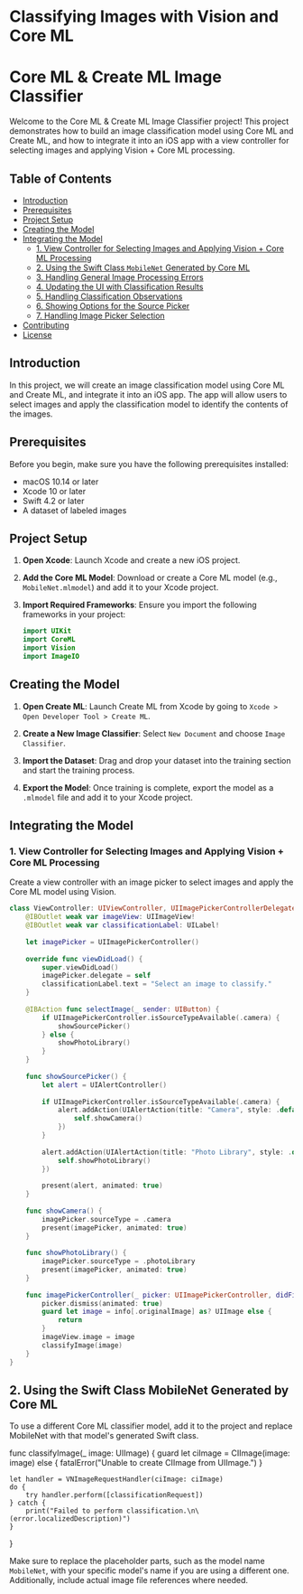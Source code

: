 # Classifying Images with Vision and Core ML

# Core ML & Create ML Image Classifier

Welcome to the Core ML & Create ML Image Classifier project! This project demonstrates how to build an image classification model using Core ML and Create ML, and how to integrate it into an iOS app with a view controller for selecting images and applying Vision + Core ML processing.

## Table of Contents
- [Introduction](#introduction)
- [Prerequisites](#prerequisites)
- [Project Setup](#project-setup)
- [Creating the Model](#creating-the-model)
- [Integrating the Model](#integrating-the-model)
  - [1. View Controller for Selecting Images and Applying Vision + Core ML Processing](#1-view-controller-for-selecting-images-and-applying-vision--core-ml-processing)
  - [2. Using the Swift Class `MobileNet` Generated by Core ML](#2-using-the-swift-class-mobilenet-generated-by-core-ml)
  - [3. Handling General Image Processing Errors](#3-handling-general-image-processing-errors)
  - [4. Updating the UI with Classification Results](#4-updating-the-ui-with-classification-results)
  - [5. Handling Classification Observations](#5-handling-classification-observations)
  - [6. Showing Options for the Source Picker](#6-showing-options-for-the-source-picker)
  - [7. Handling Image Picker Selection](#7-handling-image-picker-selection)
- [Contributing](#contributing)
- [License](#license)

## Introduction

In this project, we will create an image classification model using Core ML and Create ML, and integrate it into an iOS app. The app will allow users to select images and apply the classification model to identify the contents of the images.

## Prerequisites

Before you begin, make sure you have the following prerequisites installed:
- macOS 10.14 or later
- Xcode 10 or later
- Swift 4.2 or later
- A dataset of labeled images

## Project Setup

1. **Open Xcode**: Launch Xcode and create a new iOS project.

2. **Add the Core ML Model**: Download or create a Core ML model (e.g., `MobileNet.mlmodel`) and add it to your Xcode project.

3. **Import Required Frameworks**: Ensure you import the following frameworks in your project:
    ```swift
    import UIKit
    import CoreML
    import Vision
    import ImageIO
    ```

## Creating the Model

1. **Open Create ML**: Launch Create ML from Xcode by going to `Xcode > Open Developer Tool > Create ML`.

2. **Create a New Image Classifier**: Select `New Document` and choose `Image Classifier`.

3. **Import the Dataset**: Drag and drop your dataset into the training section and start the training process.

4. **Export the Model**: Once training is complete, export the model as a `.mlmodel` file and add it to your Xcode project.

## Integrating the Model

### 1. View Controller for Selecting Images and Applying Vision + Core ML Processing

Create a view controller with an image picker to select images and apply the Core ML model using Vision.

```swift
class ViewController: UIViewController, UIImagePickerControllerDelegate, UINavigationControllerDelegate {
    @IBOutlet weak var imageView: UIImageView!
    @IBOutlet weak var classificationLabel: UILabel!
    
    let imagePicker = UIImagePickerController()
    
    override func viewDidLoad() {
        super.viewDidLoad()
        imagePicker.delegate = self
        classificationLabel.text = "Select an image to classify."
    }
    
    @IBAction func selectImage(_ sender: UIButton) {
        if UIImagePickerController.isSourceTypeAvailable(.camera) {
            showSourcePicker()
        } else {
            showPhotoLibrary()
        }
    }
    
    func showSourcePicker() {
        let alert = UIAlertController()
        
        if UIImagePickerController.isSourceTypeAvailable(.camera) {
            alert.addAction(UIAlertAction(title: "Camera", style: .default) { _ in
                self.showCamera()
            })
        }
        
        alert.addAction(UIAlertAction(title: "Photo Library", style: .default) { _ in
            self.showPhotoLibrary()
        })
        
        present(alert, animated: true)
    }
    
    func showCamera() {
        imagePicker.sourceType = .camera
        present(imagePicker, animated: true)
    }
    
    func showPhotoLibrary() {
        imagePicker.sourceType = .photoLibrary
        present(imagePicker, animated: true)
    }
    
    func imagePickerController(_ picker: UIImagePickerController, didFinishPickingMediaWithInfo info: [UIImagePickerController.InfoKey : Any]) {
        picker.dismiss(animated: true)
        guard let image = info[.originalImage] as? UIImage else {
            return
        }
        imageView.image = image
        classifyImage(image)
    }
}

```




## 2. Using the Swift Class MobileNet Generated by Core ML
To use a different Core ML classifier model, add it to the project and replace MobileNet with that model's generated Swift class.

func classifyImage(_ image: UIImage) {
    guard let ciImage = CIImage(image: image) else {
        fatalError("Unable to create CIImage from UIImage.")
    }
    
    let handler = VNImageRequestHandler(ciImage: ciImage)
    do {
        try handler.perform([classificationRequest])
    } catch {
        print("Failed to perform classification.\n\(error.localizedDescription)")
    }
}




Make sure to replace the placeholder parts, such as the model name `MobileNet`, with your specific model's name if you are using a different one. Additionally, include actual image file references where needed.
